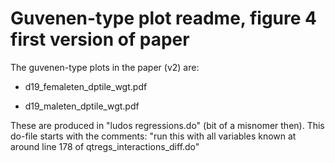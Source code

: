 # Guvenen-type plot readme, figure 4 first version of paper

The guvenen-type plots in the paper (v2) are:

- d19_femaleten_dptile_wgt.pdf

- d19_maleten_dptile_wgt.pdf

These are produced in "ludos regressions.do" (bit of a misnomer then). This do-file starts with the comments:
"run this with all variables known at around line 178 of qtregs_interactions_diff.do"
